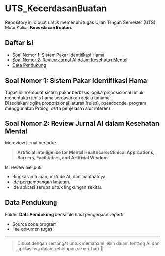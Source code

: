 # UTS_KecerdasanBuatan

Repository ini dibuat untuk memenuhi tugas Ujian Tengah Semester (UTS) Mata Kuliah **Kecerdasan Buatan**.

## Daftar Isi
- [Soal Nomor 1: Sistem Pakar Identifikasi Hama](#soal-nomor-1-sistem-pakar-identifikasi-hama)
- [Soal Nomor 2: Review Jurnal AI dalam Kesehatan Mental](#soal-nomor-2-review-jurnal-ai-dalam-kesehatan-mental)
- [Data Pendukung](#data-pendukung)

## Soal Nomor 1: Sistem Pakar Identifikasi Hama

Tugas ini membuat sistem pakar berbasis logika proposisional untuk menentukan jenis hama berdasarkan gejala tanaman.  
Disediakan logika proposisional, aturan (rules), pseudocode, program menggunakan Prolog, serta penjelasan alur inferensi.

## Soal Nomor 2: Review Jurnal AI dalam Kesehatan Mental

Mereview jurnal berjudul:
> **Artificial Intelligence for Mental Healthcare: Clinical Applications, Barriers, Facilitators, and Artificial Wisdom**

Isi review meliputi:
- Ringkasan tujuan, metode AI, dan manfaatnya.
- Ide pengembangan lanjutan.
- Ide aplikasi serupa untuk lingkungan sekitar.

## Data Pendukung

Folder **Data Pendukung** berisi file hasil pengerjaan seperti:
- Source code program
- File dokumen tugas

---

> Dibuat dengan semangat untuk memahami lebih dalam tentang AI dan aplikasinya dalam kehidupan sehari-hari 🚀
